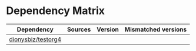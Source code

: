 # Dependency Matrix

Dependency | Sources | Version | Mismatched versions
---------- | ------- | ------- | -------------------
[dionysbiz/testorg4](https://github.com/dionysbiz/testorg4.git) |  | []() | 
